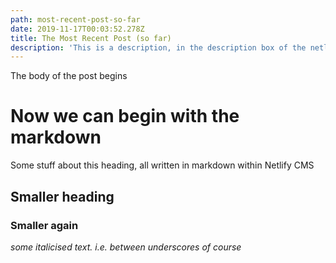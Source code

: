 ```yaml
---
path: most-recent-post-so-far
date: 2019-11-17T00:03:52.278Z
title: The Most Recent Post (so far)
description: 'This is a description, in the description box of the netlify CMS. '
---
```

The body of the post begins

# Now we can begin with the markdown
Some stuff about this heading, all written in markdown within Netlify CMS
## Smaller heading
### Smaller again
_some italicised text. i.e. between underscores of course_
